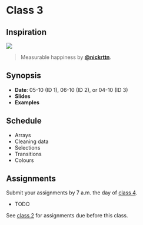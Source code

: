 # Class 3

## Inspiration

[![][inspiration-cover]][inspiration-link]

> Measurable happiness by [**@nickrttn**][inspiration-author].

## Synopsis

*   **Date**: 05-10 (ID 1), 06-10 (ID 2), or 04-10 (ID 3)
*   **Slides**
*   **Examples**

## Schedule

*   Arrays
*   Cleaning data
*   Selections
*   Transitions
*   Colours

## Assignments

Submit your assignments by 7 a.m. the day of [class 4][c4].

*   TODO

See [class 2][c2] for assignments due before this class.

[inspiration-cover]: images/meetbaar-geluk.jpg

[inspiration-link]: https://nickrttn.github.io/Frontend-3/

[inspiration-author]: https://github.com/nickrttn

[c2]: class-2.md#assignments

[c4]: class-4.md
